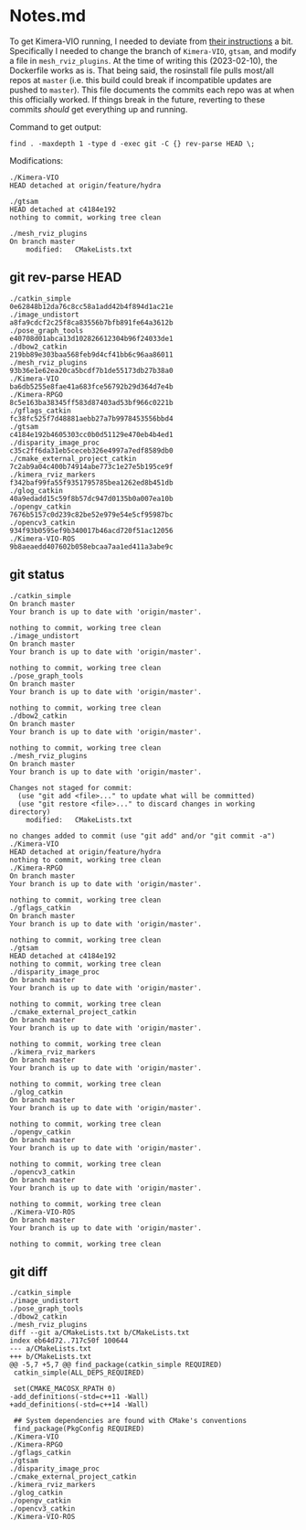# Notes.md

To get Kimera-VIO running, I needed to deviate from
[their instructions](https://github.com/MIT-SPARK/Kimera-VIO-ROS/blob/master/README.md)
a bit. Specifically I needed to change the branch of `Kimera-VIO`, `gtsam`,
and modify a file in `mesh_rviz_plugins`. At the time of writing this
(2023-02-10), the Dockerfile works as is. That being said, the rosinstall file
pulls most/all repos at `master` (i.e. this build could break if incompatible
updates are pushed to `master`). This file documents the commits each repo was
at when this officially worked. If things break in the future, reverting to
these commits *should* get everything up and running.

Command to get output:
```
find . -maxdepth 1 -type d -exec git -C {} rev-parse HEAD \;
```

Modifications:
```
./Kimera-VIO
HEAD detached at origin/feature/hydra

./gtsam
HEAD detached at c4184e192
nothing to commit, working tree clean

./mesh_rviz_plugins
On branch master
	modified:   CMakeLists.txt
```

## git rev-parse HEAD
```
./catkin_simple
0e62848b12da76c8cc58a1add42b4f894d1ac21e
./image_undistort
a8fa9cdcf2c25f8ca83556b7bfb891fe64a3612b
./pose_graph_tools
e40708d01abca13d102826612304b96f24033de1
./dbow2_catkin
219bb89e303baa568feb9d4cf41bb6c96aa86011
./mesh_rviz_plugins
93b36e1e62ea20ca5bcdf7b1de55173db27b38a0
./Kimera-VIO
ba6db5255e8fae41a683fce56792b29d364d7e4b
./Kimera-RPGO
8c5e163ba38345ff583d87403ad53bf966c0221b
./gflags_catkin
fc38fc525f7d48881aebb27a7b9978453556bbd4
./gtsam
c4184e192b4605303cc0b0d51129e470eb4b4ed1
./disparity_image_proc
c35c2ff6da31eb5ceceb326e4997a7edf8589db0
./cmake_external_project_catkin
7c2ab9a04c400b74914abe773c1e27e5b195ce9f
./kimera_rviz_markers
f342baf99fa55f9351795785bea1262ed8b451db
./glog_catkin
40a9edadd15c59f8b57dc947d0135b0a007ea10b
./opengv_catkin
7676b5157c0d239c82be52e979e54e5cf95987bc
./opencv3_catkin
934f93b0595ef9b340017b46acd720f51ac12056
./Kimera-VIO-ROS
9b8aeaedd407602b058ebcaa7aa1ed411a3abe9c
```

## git status
```
./catkin_simple
On branch master
Your branch is up to date with 'origin/master'.

nothing to commit, working tree clean
./image_undistort
On branch master
Your branch is up to date with 'origin/master'.

nothing to commit, working tree clean
./pose_graph_tools
On branch master
Your branch is up to date with 'origin/master'.

nothing to commit, working tree clean
./dbow2_catkin
On branch master
Your branch is up to date with 'origin/master'.

nothing to commit, working tree clean
./mesh_rviz_plugins
On branch master
Your branch is up to date with 'origin/master'.

Changes not staged for commit:
  (use "git add <file>..." to update what will be committed)
  (use "git restore <file>..." to discard changes in working directory)
	modified:   CMakeLists.txt

no changes added to commit (use "git add" and/or "git commit -a")
./Kimera-VIO
HEAD detached at origin/feature/hydra
nothing to commit, working tree clean
./Kimera-RPGO
On branch master
Your branch is up to date with 'origin/master'.

nothing to commit, working tree clean
./gflags_catkin
On branch master
Your branch is up to date with 'origin/master'.

nothing to commit, working tree clean
./gtsam
HEAD detached at c4184e192
nothing to commit, working tree clean
./disparity_image_proc
On branch master
Your branch is up to date with 'origin/master'.

nothing to commit, working tree clean
./cmake_external_project_catkin
On branch master
Your branch is up to date with 'origin/master'.

nothing to commit, working tree clean
./kimera_rviz_markers
On branch master
Your branch is up to date with 'origin/master'.

nothing to commit, working tree clean
./glog_catkin
On branch master
Your branch is up to date with 'origin/master'.

nothing to commit, working tree clean
./opengv_catkin
On branch master
Your branch is up to date with 'origin/master'.

nothing to commit, working tree clean
./opencv3_catkin
On branch master
Your branch is up to date with 'origin/master'.

nothing to commit, working tree clean
./Kimera-VIO-ROS
On branch master
Your branch is up to date with 'origin/master'.

nothing to commit, working tree clean
```

## git diff
```
./catkin_simple
./image_undistort
./pose_graph_tools
./dbow2_catkin
./mesh_rviz_plugins
diff --git a/CMakeLists.txt b/CMakeLists.txt
index eb64d72..717c50f 100644
--- a/CMakeLists.txt
+++ b/CMakeLists.txt
@@ -5,7 +5,7 @@ find_package(catkin_simple REQUIRED)
 catkin_simple(ALL_DEPS_REQUIRED)
 
 set(CMAKE_MACOSX_RPATH 0)
-add_definitions(-std=c++11 -Wall)
+add_definitions(-std=c++14 -Wall)
 
 ## System dependencies are found with CMake's conventions
 find_package(PkgConfig REQUIRED)
./Kimera-VIO
./Kimera-RPGO
./gflags_catkin
./gtsam
./disparity_image_proc
./cmake_external_project_catkin
./kimera_rviz_markers
./glog_catkin
./opengv_catkin
./opencv3_catkin
./Kimera-VIO-ROS
```
